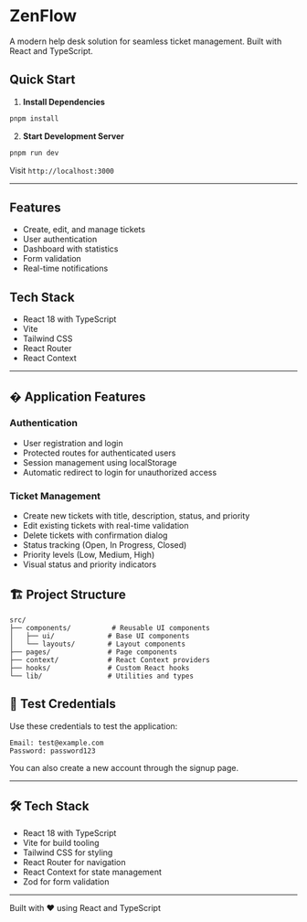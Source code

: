 # ZenFlow

A modern help desk solution for seamless ticket management. Built with React and TypeScript.

## Quick Start

1. **Install Dependencies**

```bash
pnpm install
```

2. **Start Development Server**

```bash
pnpm run dev
```

Visit `http://localhost:3000`

---

## Features

- Create, edit, and manage tickets
- User authentication
- Dashboard with statistics
- Form validation
- Real-time notifications

## Tech Stack

- React 18 with TypeScript
- Vite
- Tailwind CSS
- React Router
- React Context

---

## � Application Features

### Authentication

- User registration and login
- Protected routes for authenticated users
- Session management using localStorage
- Automatic redirect to login for unauthorized access

### Ticket Management

- Create new tickets with title, description, status, and priority
- Edit existing tickets with real-time validation
- Delete tickets with confirmation dialog
- Status tracking (Open, In Progress, Closed)
- Priority levels (Low, Medium, High)
- Visual status and priority indicators

## 🏗️ Project Structure

```
src/
├── components/          # Reusable UI components
│   ├── ui/             # Base UI components
│   └── layouts/        # Layout components
├── pages/              # Page components
├── context/            # React Context providers
├── hooks/              # Custom React hooks
└── lib/                # Utilities and types
```

## 🔑 Test Credentials

Use these credentials to test the application:

```
Email: test@example.com
Password: password123
```

You can also create a new account through the signup page.

---

## 🛠️ Tech Stack

- React 18 with TypeScript
- Vite for build tooling
- Tailwind CSS for styling
- React Router for navigation
- React Context for state management
- Zod for form validation

---

Built with ❤️ using React and TypeScript
